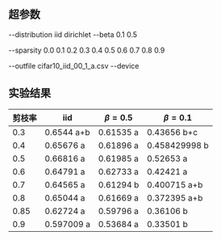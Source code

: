 ## 超参数

--distribution iid dirichlet
--beta 0.1 0.5

--sparsity 0.0 0.1 0.2 0.3 0.4 0.5 0.6 0.7 0.8 0.9

--outfile cifar10_iid_00_1_a.csv
--device



## 实验结果

| 剪枝率 | iid        | $\beta=0.5$ | $\beta=0.1$   |
| ------ | ---------- | ----------- | ------------- |
| 0.3    | 0.6544 a+b | 0.61535 a   | 0.43656 b+c   |
| 0.4    | 0.65676 a  | 0.61896 a   | 0.458429998 b |
| 0.5    | 0.66816 a  | 0.61985 a   | 0.52653 a     |
| 0.6    | 0.64791 a  | 0.62733 a   | 0.42421 a     |
| 0.7    | 0.64565 a  | 0.61294 b   | 0.400715 a+b  |
| 0.8    | 0.65044 a  | 0.61669 a   | 0.372395 a+b  |
| 0.85   | 0.62724 a  | 0.59796 a   | 0.36106 b     |
| 0.9    | 0.597009 a | 0.53684 a   | 0.33501 b     |
